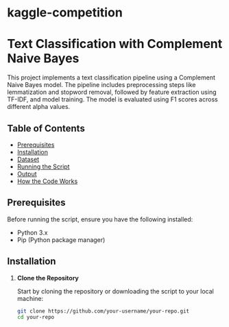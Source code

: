 # kaggle-competition
# Text Classification with Complement Naive Bayes

This project implements a text classification pipeline using a Complement Naive Bayes model. The pipeline includes preprocessing steps like lemmatization and stopword removal, followed by feature extraction using TF-IDF, and model training. The model is evaluated using F1 scores across different alpha values.

## Table of Contents

- [Prerequisites](#prerequisites)
- [Installation](#installation)
- [Dataset](#dataset)
- [Running the Script](#running-the-script)
- [Output](#output)
- [How the Code Works](#how-the-code-works)

## Prerequisites

Before running the script, ensure you have the following installed:

- Python 3.x
- Pip (Python package manager)

## Installation

1. **Clone the Repository**

   Start by cloning the repository or downloading the script to your local machine:

   ```bash
   git clone https://github.com/your-username/your-repo.git
   cd your-repo
